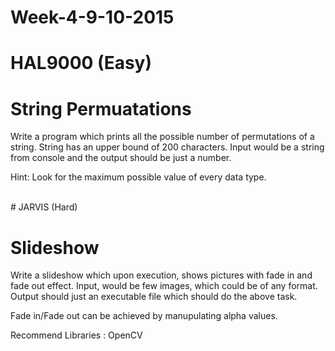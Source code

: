 # Week-4-9-10-2015

# HAL9000 (Easy)

# String Permuatations 

Write a program which prints all the possible number of permutations of a string. String has an upper bound of 200 characters. 
Input would be a string from console and the output should be just a number. 

Hint: Look for the maximum possible value of every data type. 


<br> 
# JARVIS (Hard) 

# Slideshow

Write a slideshow which upon execution, shows pictures with fade in and fade out effect. 
Input, would be few images, which could be of any format. Output should just an executable file which should do the above task. 

Fade in/Fade out can be achieved by manupulating alpha values. 

Recommend Libraries : OpenCV 
